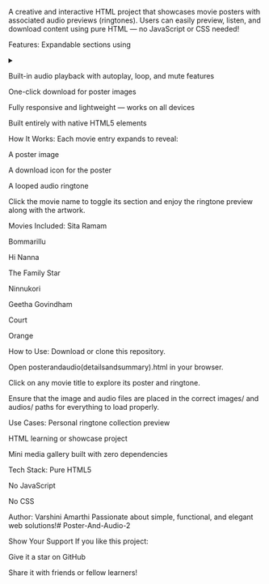 A creative and interactive HTML project that showcases movie posters with associated audio previews (ringtones). Users can easily preview, listen, and download content using pure HTML — no JavaScript or CSS needed!

 Features:
Expandable sections using <details> and <summary>

Built-in audio playback with autoplay, loop, and mute features

One-click download for poster images

Fully responsive and lightweight — works on all devices

Built entirely with native HTML5 elements

How It Works:
Each movie entry expands to reveal:

A poster image

A download icon for the poster

A looped audio ringtone

Click the movie name to toggle its section and enjoy the ringtone preview along with the artwork.

Movies Included:
Sita Ramam

Bommarillu

Hi Nanna

The Family Star

Ninnukori

Geetha Govindham

Court

Orange

How to Use:
Download or clone this repository.

Open posterandaudio(detailsandsummary).html in your browser.

Click on any movie title to explore its poster and ringtone.

Ensure that the image and audio files are placed in the correct images/ and audios/ paths for everything to load properly.

Use Cases:
Personal ringtone collection preview

HTML learning or showcase project

Mini media gallery built with zero dependencies

Tech Stack:
Pure HTML5

No JavaScript

No CSS

Author:
Varshini Amarthi
Passionate about simple, functional, and elegant web solutions!# Poster-And-Audio-2


Show Your Support
If you like this project:

Give it a star on GitHub

Share it with friends or fellow learners!
